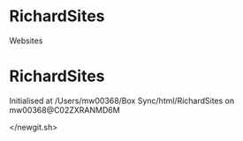 # RichardSites

Websites

# RichardSites

Initialised at /Users/mw00368/Box Sync/html/RichardSites on mw00368@C02ZXRANMD6M

</newgit.sh>


